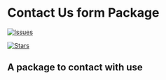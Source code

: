 # Contact Us form Package

[![Issues](https://img.shields.io/github/issues/almamuncsit/mamun-contacts.svg?style=flat-square)](https://github.com/almamuncsit/mamun-contacts/issues)

[![Stars](https://img.shields.io/github/stars/almamuncsit/mamun-contacts.svg?style=flat-square)](https://github.com/almamuncsit/mamun-contacts/stargazers)

## A package to contact with use